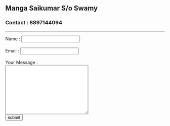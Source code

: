 <!DOCTYPE html>
<html lang="en" dir="ltr">
  <head>
    <meta charset="utf-8">
    <title></title>
  </head>
  <body>
    <h2>Manga Saikumar S/o Swamy</h2>
    <h3>Contact : 8897144094</h3>
     <hr>
    <form action="mailto:saikumar3084@gmail.com" method="post" enctype="text/plain">
      <label for="">Name : </label>
      <input type="text" name="yourname" value=""><br><br>
      <label for="">Email :</label>
      <input type="email" name="youremail" value=""><br><br>
      <label for="">Your Message :</label><br>
      <textarea name="yourMessage" rows="10" cols="30"></textarea><br>
      <input type="submit" name="" value="submit">
    </form>

  </body>
</html>
